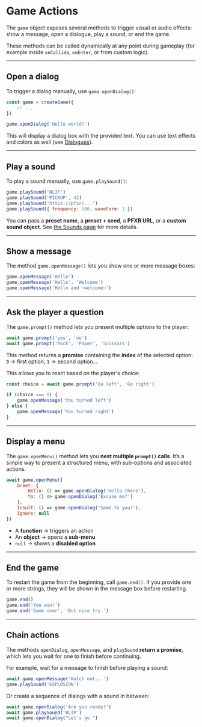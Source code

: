 <script>
import Aside from '../../../lib/ui/Doc/Aside.svelte'
import Emoji from '../../../lib/ui/Doc/Emoji.svelte'
import PaintDemo from '../../../lib/ui/Doc/PaintDemo.svelte'
</script>

# <Emoji src="🚀" /> Game Actions

The `game` object exposes several methods to trigger visual or audio effects: show a message, open a dialogue, play a sound, or end the game.

These methods can be called dynamically at any point during gameplay (for example inside `onCollide`, `onEnter`, or from custom logic).

---

## <Emoji src="💬" /> Open a dialog

To trigger a dialog manually, use `game.openDialog()`:

```js
const game = createGame({
	// ...
})

game.openDialog('Hello world!')
```

This will display a dialog box with the provided text.
You can use text effects and colors as well (see [Dialogues](/doc/world-building/dialogues)).

---

## <Emoji src="🎶" /> Play a sound

To play a sound manually, use `game.playSound()`:

```js
game.playSound('BLIP')
game.playSound('PICKUP', 42)
game.playSound('https://pfxr/...')
game.playSound({ frequency: 300, waveForm: 1 })
```

You can pass a **preset name**, a **preset + seed**, a **PFXR URL**, or a **custom sound object**.
See [the Sounds page](/doc/world-building/sounds) for more details.

---

## <Emoji src="✉️" /> Show a message

The method `game.openMessage()` lets you show one or more message boxes:

```js
game.openMessage('Hello')
game.openMessage('Hello', 'Welcome')
game.openMessage('Hello and ~welcome~')
```

---

## <Emoji src="✋" /> Ask the player a question

The `game.prompt()` method lets you present multiple options to the player:

```js
await game.prompt('yes', 'no')
await game.prompt('Rock', 'Paper', 'Scissors')
```

This method returns a **promise** containing the **index** of the selected option: `0` → first option, `1` → second option…

This allows you to react based on the player's choice:

```js
const choice = await game.prompt('Go left', 'Go right')

if (choice === 0) {
	game.openMessage('You turned left')
} else {
	game.openMessage('You turned right')
}
```

---

## <Emoji src="🕸️" /> Display a menu

The `game.openMenu()` method lets you **nest multiple `prompt()` calls**.
It’s a simple way to present a structured menu, with sub-options and associated actions.

```js
await game.openMenu({
	Greet: {
		Hello: () => game.openDialog('Hello there'),
		Yo: () => game.openDialog('Excuse me?')
	},
	Insult: () => game.openDialog('Same to you!'),
	Ignore: null
})
```

- A **function** → triggers an action
- An **object** → opens a **sub-menu**
- `null` → shows a **disabled option**

---

## <Emoji src="🏁" /> End the game

To restart the game from the beginning, call `game.end()`.
If you provide one or more strings, they will be shown in the message box before restarting.

```js
game.end()
game.end('You win!')
game.end('Game over', 'But nice try.')
```

---

## <Emoji src="⏰" /> Chain actions

The methods `openDialog`, `openMessage`, and `playSound` **return a promise**, which lets you wait for one to finish before continuing.

For example, wait for a message to finish before playing a sound:

```js
await game.openMessage('Watch out...')
game.playSound('EXPLOSION')
```

Or create a sequence of dialogs with a sound in between:

```js
await game.openDialog('Are you ready?')
await game.playSound('BLIP')
await game.openDialog("Let's go.")
```
